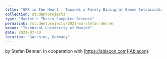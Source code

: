 ```yaml
---
title: "GPS in the Heart - Towards a Purely Biosignal Based Intracardiac Navigation System"
collection: studentprojects
type: "Master's Thesis Computer Science"
permalink: /studentprojects/2021-ma-stefan-denner
venue: "Technical University of Munich"
date: 2021-07-30
location: "Garching, Germany"
---
```

by Stefan Denner. In cooperation with [https://ablacon.com](Ablacon).
